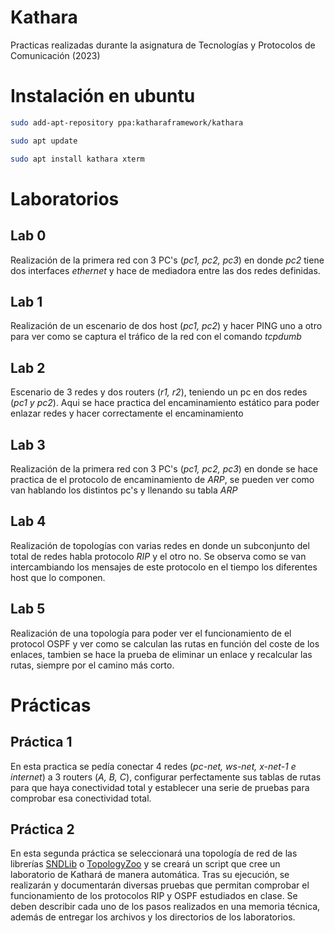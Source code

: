 # Kathara
Practicas realizadas durante la asignatura de  Tecnologías y Protocolos de Comunicación (2023)


# Instalación en ubuntu

```bash
sudo add-apt-repository ppa:katharaframework/kathara

sudo apt update

sudo apt install kathara xterm
```

# Laboratorios

## Lab 0
Realización de la primera red con 3 PC's (_pc1, pc2, pc3_) en donde _pc2_ tiene dos interfaces _ethernet_ y hace de mediadora entre las dos redes definidas.

## Lab 1
Realización de un escenario de dos host (_pc1, pc2_) y hacer PING uno a otro para ver como se captura el tráfico de la red con el comando _tcpdumb_
## Lab 2
Escenario de 3 redes y dos routers (_r1, r2_), teniendo un pc en dos redes (_pc1 y pc2_). Aqui se hace practica del encaminamiento estático para poder enlazar redes y hacer correctamente el encaminamiento

## Lab 3
Realización de la primera red con 3 PC's (_pc1, pc2, pc3_) en donde se hace practica de el protocolo de encaminamiento de _ARP_, se pueden ver como van hablando los distintos pc's y llenando su tabla _ARP_

## Lab 4 
Realización de topologías con varias redes en donde un subconjunto del total de redes habla protocolo _RIP_ y el otro no. Se observa como se van intercambiando los mensajes de este protocolo en el tiempo los diferentes host que lo componen.

## Lab 5
Realización de una topología para poder ver el funcionamiento de el protocol OSPF y ver como se calculan las rutas en función del coste de los enlaces, tambien se hace la prueba de eliminar un enlace y recalcular las rutas, siempre por el camino más corto.


# Prácticas

## Práctica 1
En esta practica se pedía conectar 4 redes (_pc-net, ws-net, x-net-1 e internet_) a 3 routers (_A, B, C_), configurar perfectamente sus tablas de rutas para que haya conectividad total y establecer una serie de pruebas para comprobar esa conectividad total.

## Práctica 2
En esta segunda práctica se seleccionará una topología de red de las librerías [SNDLib](http://sndlib.zib.de/home.action) o [TopologyZoo](http://www.topology-zoo.org/) y se creará un script que cree un laboratorio de Kathará de manera automática. Tras su ejecución, se realizarán y documentarán diversas pruebas que permitan comprobar el funcionamiento de los protocolos RIP y OSPF estudiados en clase. Se deben describir cada uno de los pasos realizados en una memoria técnica, además de entregar los archivos y los directorios de los laboratorios.
